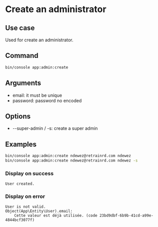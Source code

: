 # Create an administrator

## Use case

Used for create an administrator.

## Command

```bash
bin/console app:admin:create
```

## Arguments

* email: it must be unique
* password: password no encoded

## Options

* --super-admin / -s: create a super admin


## Examples

```bash
bin/console app:admin:create ndewez@retrainrd.com ndewez
bin/console app:admin:create ndewez@retrainrd.com ndewez -s
```

### Display on success

```
User created.
```

### Display on error

```
User is not valid.
Object(App\Entity\User).email:
    Cette valeur est déjà utilisée. (code 23bd9dbf-6b9b-41cd-a99e-4844bcf3077f)
```
